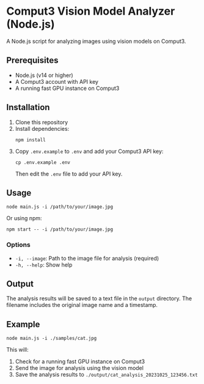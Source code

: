 # Comput3 Vision Model Analyzer (Node.js)

A Node.js script for analyzing images using vision models on Comput3.

## Prerequisites

- Node.js (v14 or higher)
- A Comput3 account with API key
- A running fast GPU instance on Comput3

## Installation

1. Clone this repository
2. Install dependencies:
   ```
   npm install
   ```
3. Copy `.env.example` to `.env` and add your Comput3 API key:
   ```
   cp .env.example .env
   ```
   Then edit the `.env` file to add your API key.

## Usage

```
node main.js -i /path/to/your/image.jpg
```

Or using npm:

```
npm start -- -i /path/to/your/image.jpg
```

### Options

- `-i, --image`: Path to the image file for analysis (required)
- `-h, --help`: Show help

## Output

The analysis results will be saved to a text file in the `output` directory. The filename includes the original image name and a timestamp.

## Example

```
node main.js -i ./samples/cat.jpg
```

This will:
1. Check for a running fast GPU instance on Comput3
2. Send the image for analysis using the vision model
3. Save the analysis results to `./output/cat_analysis_20231025_123456.txt` 
